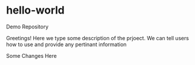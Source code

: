 # hello-world
Demo Repository

Greetings!  Here we type some description of the prjoect.
We can tell users how to use and provide any pertinant information

Some Changes Here
